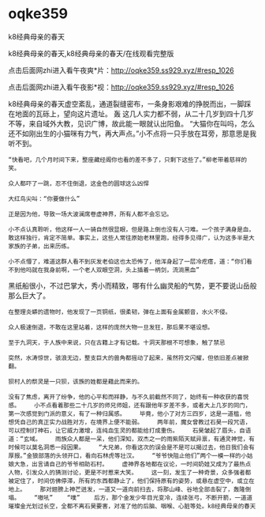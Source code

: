 # oqke359
k8经典母亲的春天

k8经典母亲的春天,k8经典母亲的春天/在线观看完整版

点击后面网zhi进入看午夜爽*片：http://oqke359.ss929.xyz/#resp_1026

点击后面网zhi进入看午夜影*视：http://oqke359.ss929.xyz/#resp_1026

k8经典母亲的春天虚空紊乱，通道裂缝密布，一条身影艰难的挣脱而出，一脚踩在地面的瓦砾上，望向这片遗址。    轰    这几人实力都不弱，从二十几岁到四十几岁不等，来自域外大教，见识广博，故此能一眼就认出阳鱼。    “大猫你在叫吗，怎么还不如刚出生的小猫咪有力气，再大声点。”小不点将一只手放在耳旁，那意思是我听不到。

    “快看吧，几个月时间下来，整座藏经阁你也看的差不多了，只剩下这些了。”柳老带着慈祥的笑。

    众人都吓了一跳，忍不住倒退，这金色的圆球这么凶悍

    大红鸟尖叫：“你要做什么”

    正是因为他，导致一场大波澜席卷虚神界，所有人都不会忘记。

    小不点认真聆听，他这样一人一骑自然很显眼，但是路上倒也没有人刁难。一个孩子满身是血，敢这样独行，肯定不简单。事实上，这些人常往原始老林里跑，经得多见得广，认为这多半是大家族的子弟，出来历练。

    小不点懵了，难道这群人看不到灰发老伯这也太恐怖了，他浑身起了一层冷疙瘩，道：“你们看不到他吗就在我身前啊，一个老人双眼空洞，头上插着一柄剑，流淌黑血”

黑纸船很小，不过巴掌大，秀小而精致，哪有什么幽灵船的气势，更不要说山岳般那么巨大了。

    在整理炎蟒的遗物时，他发现了一页铜纸，很柔韧，弹在上面有金属颤音，水火不侵。

    众人极速倒退，不敢在这里站着，这样的庞然大物一旦发狂，那后果不堪设想。

    至于九洞天，于人族中来说，只在古籍上才有记载。十洞天那根不可想象，触了禁忌

    突然，水涛惊世，骇浪无边，整支巨大的兽角都摇动了起来，虽然符文闪耀，但依旧差点被掀翻。

    狈村人的祭灵是一只狈，该族的姓都是藉此而来的。

    没有了焦虑，离开了纷争，他的心平和而祥静，与不久前截然不同了，始终有一种收获的喜悦感。    小不点看着那些二十几岁的师兄师姐，还有跟他年岁差不多，或者大上几岁的同门，第一次感觉到门派的意义，有了一种归属感。    毕竟，他小了对方三四岁，这是一道槛，他想凭自己的真正实力战胜对方，在境界上便不能弱。    两年前，魔女曾教过石昊一段咒语，可以控制打神石，让它威力激增，连纯血生灵的都能给打成重伤。    石昊皱起了眉头，自语道：“玄域。    雨族众人都是一呆，他们深知，双杰之一的雨紫陌天赋异禀，有通灵神觉，有时候可以莫名洞悉一段因果。    “大兄弟，你看这次的误会是不是可以揭过去，他日我们会有厚报。”金狼部落的头领开口，看向石林虎等壮汉。    “爷爷快阻止他们”两个一模一样的小姑娘大急，出言请自己的爷爷相助石村。    虚神界各地都在议论，一时间奶娃又成为了最热点人物，引发众人的猜测讨论，更是不时惹来大笑。    这一刻，发生了一种奇景，众多强者都被定住了，时间仿佛停滞，所有的东西都静止了，他们保持原有的姿势，或悬在虚空中，或立在地上。    那对翅膀上神芒迸发，一道又一道向前扫去，将那山峰、谷地全部击裂了，轰隆倒塌。    “嗷吼”    “噗”    后方，那个金发少年目光变冷，连续张弓，不断开箭，一道道璀璨金光划过长空，全都不离石昊要害，对准了他的后脑、咽喉、心脏等处。k8经典母亲的春天
